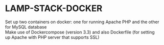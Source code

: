 # LAMP-STACK-DOCKER
Set up two containers on docker: one for running Apache PHP and the other for MySQL database </br>
Make use of Dockercompose (version 3.3) and also Dockerfile (for setting up Apache with PHP server that supports SSL)
